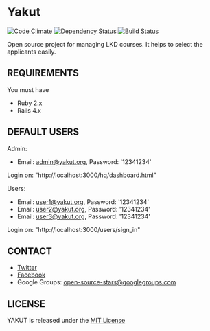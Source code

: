 # Yakut
[![Code Climate](https://codeclimate.com/github/yakut-project/yakut.png)](https://codeclimate.com/github/yakut-project/yakut)
[![Dependency Status](https://gemnasium.com/yakut-project/yakut.png)](https://gemnasium.com/yakut-project/yakut)
[![Build Status](https://travis-ci.org/yakut-project/yakut.png?branch=develop)](https://travis-ci.org/yakut-project/yakut)

Open source project for managing LKD courses. It helps to select the applicants easily.

## REQUIREMENTS

You must have

* Ruby 2.x
* Rails 4.x

## DEFAULT USERS

Admin:
* Email: admin@yakut.org, Password: '12341234'

Login on: "http://localhost:3000/hq/dashboard.html"

Users:
* Email: user1@yakut.org, Password: '12341234'
* Email: user2@yakut.org, Password: '12341234'
* Email: user3@yakut.org, Password: '12341234'

Login on: "http://localhost:3000/users/sign_in"

## CONTACT

* [Twitter](https://twitter.com/yakutproject)
* [Facebook](https://www.facebook.com/yakutproject)
* Google Groups: open-source-stars@googlegroups.com

## LICENSE

YAKUT is released under the [MIT License](http://www.opensource.org/licenses/MIT)
